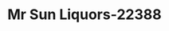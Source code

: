 ---
f_zip-code: 34653
f_state-code: FL
title: Mr Sun Liquors-22388
f_phone: 727-327-7359
f_city-only: Port Richey
f_address: 7602 Sequoia Drive New Port Richey
f_location-unique-id: '22388'
slug: mr-sun-liquors-22388
updated-on: '2024-05-30T13:46:58.046Z'
created-on: '2024-05-30T13:36:59.803Z'
published-on: '2024-05-30T13:54:32.469Z'
f_city-state: cms/city/port-richey-fl.md
f_company: cms/company/mr-sun-liquors.md
f_state: cms/state/florida.md
layout: '[payday-loan].html'
tags: payday-loan
---